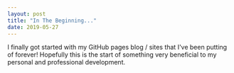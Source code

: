 ```yaml
---
layout: post
title: "In The Beginning..."
date: 2019-05-27
---
```


I finally got started with my GitHub pages blog / sites that I've been putting of forever! Hopefully this is the start of something very beneficial to my personal and professional development.
